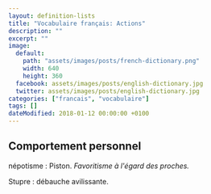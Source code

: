 ```yaml
---
layout: definition-lists
title: "Vocabulaire français: Actions"
description: ""
excerpt: ""
image:
  default:
    path: "assets/images/posts/french-dictionary.png"
    width: 640
    height: 360
  facebook: assets/images/posts/english-dictionary.jpg
  twitter: assets/images/posts/english-dictionary.jpg
categories: ["francais", "vocabulaire"]
tags: []
dateModified: 2018-01-12 00:00:00 +0100
---
```




## Comportement personnel

népotisme
: Piston.
*Favoritisme à l'égard des proches.*

Stupre
: débauche avilissante.
